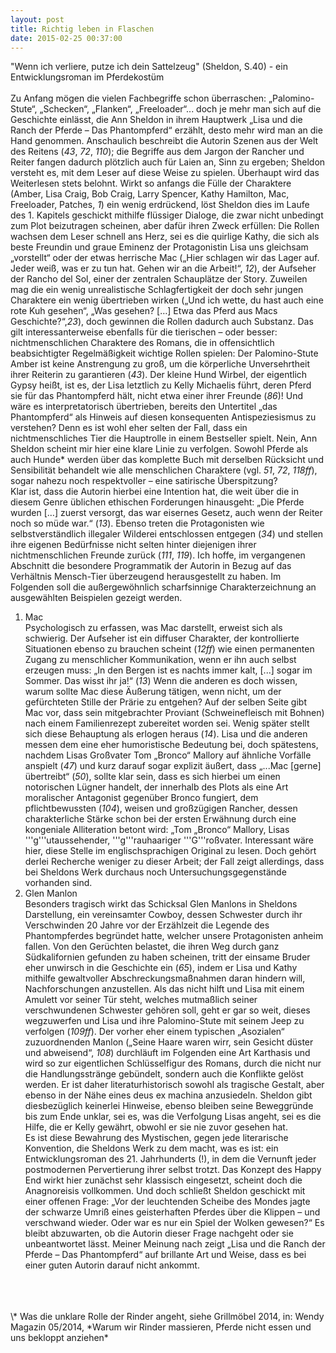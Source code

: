 ```yaml
---
layout: post
title: Richtig leben in Flaschen 
date: 2015-02-25 00:37:00
---
```


"Wenn ich verliere, putze ich dein Sattelzeug" (Sheldon, S.40) - ein Entwicklungsroman im Pferdekostüm<br><br>
Zu Anfang mögen die vielen Fachbegriffe schon überraschen: „Palomino-Stute“, „Schecken“, „Flanken“, „Freeloader“... doch je mehr man sich auf die Geschichte einlässt, die Ann Sheldon in ihrem Hauptwerk „Lisa und die Ranch der Pferde – Das Phantompferd“ erzählt, desto mehr wird man an die Hand genommen. Anschaulich beschreibt die Autorin Szenen aus der Welt des Reitens (*43*, *72*, *110*); die Begriffe aus dem Jargon der Rancher und Reiter fangen dadurch plötzlich auch für Laien an, Sinn zu ergeben; Sheldon versteht es, mit dem Leser auf diese Weise zu spielen. Überhaupt wird das Weiterlesen stets belohnt. Wirkt so anfangs die Fülle der Charaktere (Amber, Lisa Craig, Bob Craig, Larry Spencer, Kathy Hamilton, Mac, Freeloader, Patches, *1*) ein wenig erdrückend, löst Sheldon dies im Laufe des 1. Kapitels geschickt mithilfe flüssiger Dialoge, die zwar nicht unbedingt zum Plot beizutragen scheinen, aber dafür ihren Zweck erfüllen: Die Rollen wachsen dem Leser schnell ans Herz, sei es die quirlige Kathy, die sich als beste Freundin und graue Eminenz der Protagonistin Lisa uns gleichsam „vorstellt“ oder der etwas herrische Mac („Hier schlagen wir das Lager auf. Jeder weiß, was er zu tun hat. Gehen wir an die Arbeit!“, *12*), der Aufseher der Rancho del Sol, einer der zentralen Schauplätze der Story. 
Zuweilen mag die ein wenig unrealistische Schlagfertigkeit der doch sehr jungen Charaktere ein wenig übertrieben wirken („Und ich wette, du hast auch eine rote Kuh gesehen“,  „Was gesehen? \[…\] Etwa das Pferd aus Macs Geschichte?“,*23*), doch gewinnen die Rollen dadurch auch Substanz. Das gilt interessanterweise ebenfalls für die tierischen – oder besser: nichtmenschlichen Charaktere des Romans, die in offensichtlich beabsichtigter Regelmäßigkeit wichtige Rollen spielen: Der Palomino-Stute Amber ist keine Anstrengung zu groß, um die körperliche Unversehrtheit ihrer Reiterin zu garantieren (*43*). Der kleine Hund Wirbel, der eigentlich Gypsy heißt, ist es, der Lisa letztlich zu Kelly Michaelis führt, deren Pferd sie für das Phantompferd hält, nicht etwa einer ihrer Freunde (*86*)! Und wäre es interpretatorisch übertrieben, bereits den Untertitel „das Phantompferd“ als Hinweis auf diesen konsequenten Antispeziesismus zu verstehen? Denn es ist wohl eher selten der Fall, dass ein nichtmenschliches Tier die Hauptrolle in einem Bestseller spielt. Nein, Ann Sheldon scheint mir hier eine klare Linie zu verfolgen. Sowohl Pferde als auch Hunde\* werden über das komplette Buch mit derselben Rücksicht und Sensibilität behandelt wie alle menschlichen Charaktere (vgl. *51*, *72*, *118ff*), sogar nahezu noch respektvoller – eine satirische Überspitzung?<br>
Klar ist, dass die Autorin hierbei eine Intention hat, die weit über die in diesem Genre üblichen ethischen Forderungen hinausgeht: „Die Pferde wurden \[…\] zuerst versorgt, das war eisernes Gesetz, auch wenn der Reiter noch so müde war.“ (*13*). Ebenso treten die Protagonisten wie selbstverständlich illegaler Wilderei entschlossen entgegen (*34*) und stellen ihre eigenen Bedürfnisse nicht selten hinter diejenigen ihrer nichtmenschlichen Freunde zurück (*111*, *119*).
Ich hoffe, im vergangenen Abschnitt die besondere Programmatik der Autorin in Bezug auf das Verhältnis Mensch-Tier überzeugend herausgestellt zu haben. Im Folgenden soll die außergewöhnlich scharfsinnige Charakterzeichnung an ausgewählten Beispielen gezeigt werden.
1. Mac<br>
Psychologisch zu erfassen, was Mac darstellt, erweist sich als schwierig. Der Aufseher ist ein diffuser Charakter, der kontrollierte Situationen ebenso zu brauchen scheint (*12ff*) wie einen permanenten Zugang zu menschlicher Kommunikation, wenn er ihn auch selbst erzeugen muss: „In den Bergen ist es nachts immer kalt, \[...\] sogar im Sommer. Das wisst ihr ja!“ (*13*) Wenn die anderen es doch wissen, warum sollte Mac diese Äußerung tätigen, wenn nicht, um der gefürchteten Stille der Prärie zu entgehen? Auf der selben Seite gibt Mac vor, dass sein mitgebrachter Proviant (Schweinefleisch mit Bohnen) nach einem Familienrezept zubereitet worden sei. Wenig später stellt sich diese Behauptung als erlogen heraus (*14*). Lisa und die anderen messen dem eine eher humoristische Bedeutung bei, doch spätestens, nachdem Lisas Großvater Tom „Bronco“ Mallory auf ähnliche Vorfälle anspielt (*47*) und kurz darauf sogar explizit äußert, dass „...Mac \[gerne\] übertreibt“ (*50*), sollte klar sein, dass es sich hierbei um einen notorischen Lügner handelt, der innerhalb des Plots als eine Art moralischer Antagonist gegenüber Bronco fungiert, dem pflichtbewussten (*104*), weisen und großzügigen Rancher, dessen charakterliche Stärke schon bei der ersten Erwähnung durch eine kongeniale Alliteration betont wird: „Tom „Bronco“ Mallory, Lisas '''g'''utaussehender, '''g'''rauhaariger '''G'''roßvater. Interessant wäre hier, diese Stelle im englischsprachigen Original zu lesen. Doch gehört derlei Recherche weniger zu dieser Arbeit; der Fall zeigt allerdings, dass bei Sheldons Werk durchaus noch Untersuchungsgegenstände vorhanden sind.<br>
2. Glen Manlon<br>
Besonders tragisch wirkt das Schicksal Glen Manlons in Sheldons Darstellung, ein vereinsamter Cowboy, dessen Schwester durch ihr Verschwinden 20 Jahre vor der Erzählzeit die Legende des Phantompferdes begründet hatte, welcher unsere Protagonisten anheim fallen. Von den Gerüchten belastet, die ihren Weg durch ganz Südkalifornien gefunden zu haben scheinen, tritt der einsame Bruder eher unwirsch in die Geschichte ein (*65*), indem er Lisa und Kathy mithilfe gewaltvoller Abschreckungsmaßnahmen daran hindern will, Nachforschungen anzustellen. Als das nicht hilft und Lisa mit einem Amulett vor seiner Tür steht, welches mutmaßlich seiner verschwundenen Schwester gehören soll, geht er gar so weit, dieses wegzuwerfen und Lisa und ihre Palomino-Stute mit seinem Jeep zu verfolgen (*109ff*). Der vorher eher einem typischen „Asozialen“ zuzuordnenden Manlon („Seine Haare waren wirr, sein Gesicht düster und abweisend“, *108*) durchläuft im Folgenden eine Art Karthasis und wird so zur eigentlichen Schlüsselfigur des Romans, durch die nicht nur die Handlungsstränge gebündelt, sondern auch die Konflikte gelöst werden. Er ist daher literaturhistorisch sowohl als tragische Gestalt, aber ebenso in der Nähe eines deus ex machina anzusiedeln. Sheldon gibt diesbezüglich keinerlei Hinweise, ebenso bleiben seine Beweggründe bis zum Ende unklar, sei es, was die Verfolgung Lisas angeht, sei es die Hilfe, die er Kelly gewährt, obwohl er sie nie zuvor gesehen hat.<br> Es ist diese Bewahrung des Mystischen, gegen jede literarische Konvention, die Sheldons Werk zu dem macht, was es ist: ein Entwicklungsroman des 21. Jahrhunderts (!), in dem die Vernunft jeder postmodernen Pervertierung ihrer selbst trotzt. Das Konzept des Happy End wirkt hier zunächst sehr klassisch eingesetzt, scheint doch die Anagnoreisis vollkommen. Und doch schließt Sheldon geschickt mit einer offenen Frage: „Vor der leuchtenden Scheibe des Mondes jagte der schwarze Umriß eines geisterhaften Pferdes über die Klippen – und verschwand wieder. Oder war es nur ein Spiel der Wolken gewesen?“
Es bleibt abzuwarten, ob die Autorin dieser Frage nachgeht oder sie unbeantwortet lässt. Meiner Meinung nach zeigt „Lisa und die Ranch der Pferde – Das Phantompferd“ auf brillante Art und Weise, dass es bei einer guten Autorin darauf nicht ankommt.

<br>
<br>
<br>
\* Was die unklare Rolle der Rinder angeht, siehe Grillmöbel 2014, in: Wendy Magazin 05/2014, *Warum wir Rinder massieren, Pferde nicht essen und uns bekloppt anziehen*

